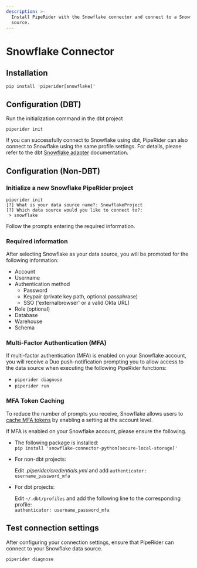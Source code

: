 ```yaml
---
description: >-
  Install PipeRider with the Snowflake connector and connect to a Snowflake data
  source.
---
```


# Snowflake Connector

## Installation

```
pip install 'piperider[snowflake]'
```

## Configuration (DBT)

Run the initialization command in the dbt project

```
piperider init
```

If you can successfully connect to Snowflake using dbt, PipeRider can also connect to Snowflake using the same profile settings. For details, please refer to the dbt [Snowflake adapter](https://docs.getdbt.com/reference/warehouse-setups/snowflake-setup) documentation.

## Configuration (Non-DBT)

### Initialize a new Snowflake PipeRider project

```shell-session
piperider init
[?] What is your data source name?: SnowflakeProject
[?] Which data source would you like to connect to?:
 > snowflake
```

Follow the prompts entering the required information.

### Required information

After selecting Snowflake as your data source, you will be promoted for the following information:

* Account
* Username
* Authentication method
  * Password
  * Keypair (private key path, optional passphrase)
  * SSO ('externalbrowser' or a valid Okta URL)
* Role (optional)
* Database
* Warehouse
* Schema

### Multi-Factor Authentication (MFA)

If multi-factor authentication (MFA) is enabled on your Snowflake account, you will receive a Duo push-notification prompting you to allow access to the data source when executing the following PipeRider functions:

* `piperider diagnose`
* `piperider run`

### MFA Token Caching

To reduce the number of prompts you receive, Snowflake allows users to [cache MFA tokens](https://docs.snowflake.com/en/user-guide/security-mfa.html#using-mfa-token-caching-to-minimize-the-number-of-prompts-during-authentication-optional) by enabling a setting at the account level.&#x20;

If MFA is enabled on your Snowflake account, please ensure the following.

* The following package is installed:\
  &#x20;`pip install 'snowflake-connector-python[secure-local-storage]'`
*   For non-dbt projects:

    Edit _.piperider/credentials.yml_ and add `authenticator: username_password_mfa`
*   For dbt projects:

    Edit `~/.dbt/profiles` and add the following line to the corresponding profile:\
    `authenticator: username_password_mfa`&#x20;

## Test connection settings

After configuring your connection settings, ensure that PipeRider can connect to your Snowflake data source.

```
piperider diagnose
```
